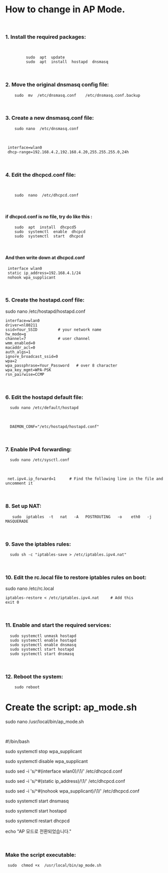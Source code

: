 # How to change in AP Mode.
<br/>

### 1.  Install the required packages: 
<br/>

             sudo  apt  update             
             sudo  apt  install  hostapd  dnsmasq

<br/>

### 2. Move the original dnsmasq config file:

        sudo  mv  /etc/dnsmasq.conf    /etc/dnsmasq.conf.backup

<br/>

### 3.  Create a new dnsmasq.conf file:

        sudo nano  /etc/dnsmasq.conf
<br/>

     interface=wlan0       
     dhcp-range=192.168.4.2,192.168.4.20,255.255.255.0,24h

<br/>

### 4. Edit the dhcpcd.conf file:
<br/>

        sudo  nano  /etc/dhcpcd.conf
<br/>

#### if dhcpcd.conf is no file,  try do like this : 
        sudo  apt  install  dhcpcd5
        sudo  systemctl  enable  dhcpcd
        sudo  systemctl  start  dhcpcd
<br/>

#### And then  write down at dhcpcd.conf
             
     interface wlan0
     static ip_address=192.168.4.1/24
     nohook wpa_supplicant

<br/>

### 5. Create the hostapd.conf file:

 sudo  nano  /etc/hostapd/hostapd.conf
<br/>

    interface=wlan0
    driver=nl80211
    ssid=Your_SSID         # your network name
    hw_mode=g
    channel=7              # user channel
    wmm_enabled=0
    macaddr_acl=0
    auth_algs=1
    ignore_broadcast_ssid=0
    wpa=2
    wpa_passphrase=Your_Password   # over 8 character
    wpa_key_mgmt=WPA-PSK
    rsn_pairwise=CCMP

<br/>

### 6. Edit the hostapd default file:

      sudo nano /etc/default/hostapd
<br/>

      DAEMON_CONF="/etc/hostapd/hostapd.conf"

<br/>

### 7.  Enable IPv4 forwarding:

      sudo nano /etc/sysctl.conf
<br/>

     net.ipv4.ip_forward=1      # Find the following line in the file and uncomment it

<br/>

### 8.  Set up NAT:

       sudo  iptables  -t   nat   -A   POSTROUTING   -o    eth0   -j   MASQUERADE

<br/>

### 9. Save the iptables rules:

      sudo sh -c "iptables-save > /etc/iptables.ipv4.nat"

<br/>

### 10.  Edit the rc.local file to restore iptables rules on boot:

   sudo nano /etc/rc.local
<br/>

    iptables-restore < /etc/iptables.ipv4.nat     # Add this 
    exit 0

<br/>

### 11. Enable and start the required services:

      sudo systemctl unmask hostapd
      sudo systemctl enable hostapd
      sudo systemctl enable dnsmasq
      sudo systemctl start hostapd
      sudo systemctl start dnsmasq

<br/>

###  12.  Reboot the system: 
   
        sudo reboot



# Create the script:  ap_mode.sh


   sudo nano /usr/local/bin/ap_mode.sh
   
<br/>

#!/bin/bash

sudo systemctl stop wpa_supplicant

sudo systemctl disable wpa_supplicant


sudo sed -i 's/^#\(interface wlan0\)/\1/' /etc/dhcpcd.conf

sudo sed -i 's/^#\(static ip_address\)/\1/' /etc/dhcpcd.conf

sudo sed -i 's/^#\(nohook wpa_supplicant\)/\1/' /etc/dhcpcd.conf


sudo systemctl start dnsmasq

sudo systemctl start hostapd

sudo systemctl restart dhcpcd

echo "AP 모드로 전환되었습니다."

<br/>

###  Make the script executable:

     sudo  chmod +x  /usr/local/bin/ap_mode.sh


